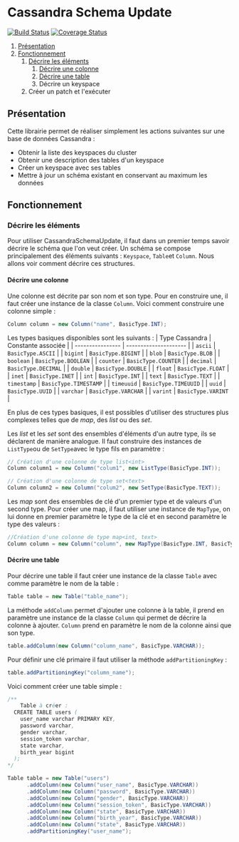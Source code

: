 # Cassandra Schema Update

[![Build Status](https://travis-ci.org/Exensoft/CassandraSchemaUpdate.svg?branch=master)](https://travis-ci.org/Exensoft/CassandraSchemaUpdate)
[![Coverage Status](https://coveralls.io/repos/github/Exensoft/CassandraSchemaUpdate/badge.svg?branch=master)](https://coveralls.io/github/Exensoft/CassandraSchemaUpdate?branch=master)

1. [Présentation](#presentation)
2. [Fonctionnement](#fonctionnement)
	1. [Décrire les éléments](#décrire-les-éléments)
		1. [Décrire une colonne](#décrire-une-colonne)
		2. [Décrire une table](#décrire-une-table)
		3. Décrire un keyspace
	2. Créer un patch et l'exécuter

## Présentation
Cette librairie permet de réaliser simplement les actions suivantes sur une base de données Cassandra :

 * Obtenir la liste des keyspaces du cluster
 * Obtenir une description des tables d'un keyspace
 * Créer un keyspace avec ses tables
 * Mettre à jour un schéma existant en conservant au maximum les données


## Fonctionnement

### Décrire les éléments
Pour utiliser CassandraSchemaUpdate, il faut dans un premier temps savoir décrire le schéma que l'on veut créer. 
Un schéma se compose principalement des éléments suivants : `Keyspace`, `Table`et `Column`. Nous allons voir comment décrire ces structures.

#### Décrire une colonne
Une colonne est décrite par son nom et son type. Pour en construire une, il faut créer une instance de la classe `Column`. Voici comment construire une colonne simple :
```java
Column column = new Column("name", BasicType.INT);
```

Les types basiques disponibles sont les suivants : 
| Type Cassandra   |    Constante associée |
| ---------------- | --------------------- |
| `ascii`          | `BasicType.ASCII`     |
| `bigint`         | `BasicType.BIGINT`    |
| `blob`           | `BasicType.BLOB`      |
| `boolean`        | `BasicType.BOOLEAN`   |
| `counter`        | `BasicType.COUNTER`   |
| `decimal`        | `BasicType.DECIMAL`   |
| `double`         | `BasicType.DOUBLE`    |
| `float`          | `BasicType.FLOAT`     |
| `inet`           | `BasicType.INET`      |
| `int`            | `BasicType.INT`       |
| `text`           | `BasicType.TEXT`      |
| `timestamp`      | `BasicType.TIMESTAMP` |
| `timeuuid`       | `BasicType.TIMEUUID`  |
| `uuid`           | `BasicType.UUID`      |
| `varchar`        | `BasicType.VARCHAR`   |
| `varint`         | `BasicType.VARINT`    |

En plus de ces types basiques, il est possibles d'utiliser des structures plus complexes telles que de *map*, des *list* ou des *set*.

Les *list* et les *set* sont des ensembles d'éléments d'un autre type, ils se déclarent de manière analogue.
Il faut construire des instances de `ListType`ou de `SetType`avec le type fils en paramètre :

```java
// Création d'une colonne de type list<int>
Column column1 = new Column("colum1", new ListType(BasicType.INT));

// Création d'une colonne de type set<text>
Column column2 = new Column("colum2", new SetType(BasicType.TEXT));
```

Les *map* sont des ensembles de clé d'un premier type et de valeurs d'un second type.
Pour créer une map, il faut utiliser une instance de `MapType`, on lui donne en premier paramètre le type de la clé et en second paramètre le type des valeurs :
```java
//Création d'une colonne de type map<int, text>
Column column = new Column("column", new MapType(BasicType.INT, BasicType.TEXT));
```

#### Décrire une table
Pour décrire une table il faut créer une instance de la classe `Table` avec comme paramètre le nom de la table :
```java
Table table = new Table("table_name");
```

La méthode `addColumn` permet d'ajouter une colonne à la table, il prend en paramètre une instance de la classe `Column` qui permet de décrire la colonne à ajouter. `Column` prend en paramètre le nom de la colonne ainsi que son type.
```java
table.addColumn(new Column("column_name", BasicType.VARCHAR));
```

Pour définir une clé primaire il faut utiliser la méthode `addPartitioningKey`  :
```java
table.addPartitioningKey("column_name");
```

Voici comment créer une table simple :

```java
/**
	Table à créer : 
  CREATE TABLE users (
    user_name varchar PRIMARY KEY,
    password varchar,
    gender varchar,
    session_token varchar,
    state varchar,
    birth_year bigint
  );
*/

Table table = new Table("users")
      .addColumn(new Column("user_name", BasicType.VARCHAR))
      .addColumn(new Column("password", BasicType.VARCHAR))
      .addColumn(new Column("gender", BasicType.VARCHAR))
      .addColumn(new Column("session_token", BasicType.VARCHAR))
      .addColumn(new Column("state", BasicType.VARCHAR))
      .addColumn(new Column("birth_year", BasicType.VARCHAR))
      .addColumn(new Column("state", BasicType.VARCHAR))
      .addPartitioningKey("user_name");
```
